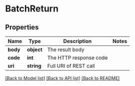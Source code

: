 # BatchReturn

## Properties
Name | Type | Description | Notes
------------ | ------------- | ------------- | -------------
**body** | **object** | The result body | 
**code** | **int** | The HTTP response code | 
**uri** | **string** | Full URI of REST call | 

[[Back to Model list]](../README.md#documentation-for-models) [[Back to API list]](../README.md#documentation-for-api-endpoints) [[Back to README]](../README.md)


